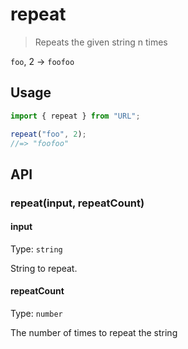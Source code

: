 # repeat

> Repeats the given string n times

`foo`, 2 → `foofoo`

## Usage

```ts
import { repeat } from "URL";

repeat("foo", 2);
//=> "foofoo"
```

## API

### repeat(input, repeatCount)

#### input

Type: `string`

String to repeat.

#### repeatCount

Type: `number`

The number of times to repeat the string
